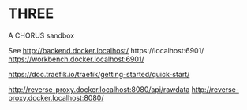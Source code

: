 # THREE
A CHORUS sandbox


See
http://backend.docker.localhost/
https://localhost:6901/
https://workbench.docker.localhost:6901/


https://doc.traefik.io/traefik/getting-started/quick-start/

http://reverse-proxy.docker.localhost:8080/api/rawdata
http://reverse-proxy.docker.localhost:8080/


